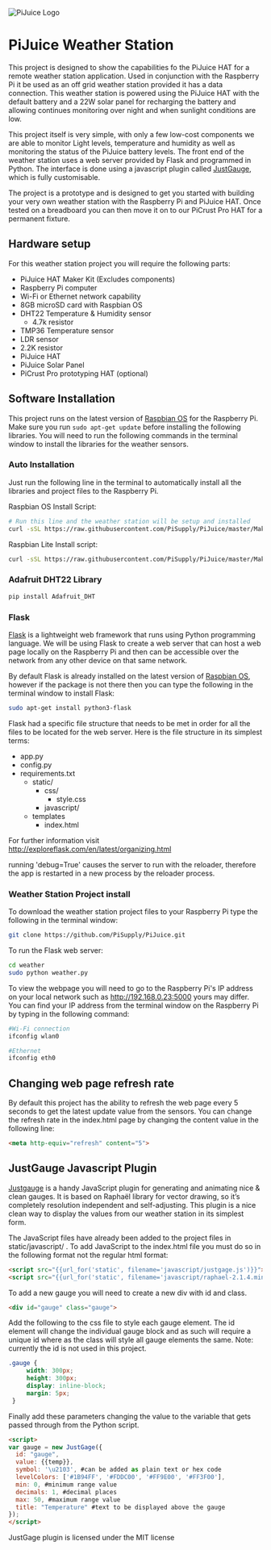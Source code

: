 ![PiJuice Logo](https://user-images.githubusercontent.com/16068311/30545031-58b8fec6-9c80-11e7-8b3a-5e1f3aefd86c.png?raw=true "PiJuice Logo")

# PiJuice Weather Station

This project is designed to show the capabilities fo the PiJuice HAT for a remote weather station application. Used in conjunction with the Raspberry Pi it be used as an off grid weather station provided it has a data connection. This weather station is powered using the PiJuice HAT with the default battery and a 22W solar panel for recharging the battery and allowing continues monitoring over night and when sunlight conditions are low.

This project itself is very simple, with only a few low-cost components we are able to monitor Light levels, temperature and humidity as well as monitoring the status of the PiJuice battery levels. The front end of the weather station uses a web server provided by Flask and programmed in Python. The interface is done using a javascript plugin called [JustGauge](http://justgage.com), which is fully customisable.

The project is a prototype and is designed to get you started with building your very own weather station with the Raspberry Pi and PiJuice HAT. Once tested on a breadboard you can then move it on to our PiCrust Pro HAT for a permanent fixture.

## Hardware setup

For this weather station project you will require the following parts:

- PiJuice HAT Maker Kit (Excludes components)
- Raspberry Pi computer
- Wi-Fi or Ethernet network capability
- 8GB microSD card with Raspbian OS
- DHT22 Temperature & Humidity sensor
  - 4.7k resistor
- TMP36 Temperature sensor
- LDR sensor
- 2.2K resistor
- PiJuice HAT
- PiJuice Solar Panel
- PiCrust Pro prototyping HAT (optional)


## Software Installation

This project runs on the latest version of [Raspbian OS](https://www.raspberrypi.org/downloads/) for the Raspberry Pi. Make sure you run `sudo apt-get update` before installing the following libraries. You will need to run the following commands in the terminal window to install the libraries for the weather sensors.

### Auto Installation

Just run the following line in the terminal to automatically install all the libraries and project files to the Raspberry Pi.

Raspbian OS Install Script:
```bash
# Run this line and the weather station will be setup and installed
curl -sSL https://raw.githubusercontent.com/PiSupply/PiJuice/master/MakerKits/Weather-station/install.sh | sudo bash
```
Raspbian Lite Install script:
```bash
curl -sSL https://raw.githubusercontent.com/PiSupply/PiJuice/master/MakerKits/Weather-station/install_lite.sh | sudo bash
```

### Adafruit DHT22 Library

```bash
pip install Adafruit_DHT
```

### Flask

[Flask](http://flask.pocoo.org) is a lightweight web framework that runs using Python programming language. We will be using Flask to create a web server that can host a web page locally on the Raspberry Pi and then can be accessible over the network from any other device on that same network.

By default Flask is already installed on the latest version of [Raspbian OS](https://www.raspberrypi.org/downloads/), however if the package is not there then you can type the following in the terminal window to install Flask:
```bash
sudo apt-get install python3-flask
```

Flask had a specific file structure that needs to be met in order for all the files to be located for the web server. Here is the file structure in its simplest terms:

- app.py
- config.py
- requirements.txt
  - static/
    - css/
      - style.css
    - javascript/
  - templates
    - index.html

For further information visit http://exploreflask.com/en/latest/organizing.html

running 'debug=True' causes the server to run with the reloader, therefore the app is restarted in a new process by the reloader process.

### Weather Station Project install

To download the weather station project files to your Raspberry Pi type the following in the terminal window:

```bash
git clone https://github.com/PiSupply/PiJuice.git

```

To run the Flask web server:

```bash
cd weather
sudo python weather.py
```

To view the webpage you will need to go to the Raspberry Pi's IP address on your local network such as http://192.168.0.23:5000 yours may differ. You can find your IP address from the terminal window on the Raspberry Pi by typing in the following command:

```bash
#Wi-Fi connection
ifconfig wlan0

#Ethernet
ifconfig eth0
```

## Changing web page refresh rate

By default this project has the ability to refresh the web page every 5 seconds to get the latest update value from the sensors. You can change the refresh rate in the index.html page by changing the content value in the following line:

```html
<meta http-equiv="refresh" content="5">
```
## JustGauge Javascript Plugin

[Justgauge](http://justgage.com/) is a handy JavaScript plugin for generating and animating nice & clean gauges. It is based on Raphaël library for vector drawing, so it’s completely resolution independent and self-adjusting. This plugin is a nice clean way to display the values from our weather station in its simplest form.

The JavaScript files have already been added to the project files in static/javascript/ . To add JavaScript to the index.html file you must do so in the following format not the regular html format:

```html
<script src="{{url_for('static', filename='javascript/justgage.js')}}"></script>
<script src="{{url_for('static', filename='javascript/raphael-2.1.4.min.js')}}"></script>
```
To add a new gauge you will need to create a new div with id and class.

```html
<div id="gauge" class="gauge">
```

Add the following to the css file to style each gauge element. The id element will change the individual gauge block and as such will require a unique id where as the class will style all gauge elements the same. Note: currently the id is not used in this project.

```css
.gauge {
     width: 300px;
     height: 300px;
     display: inline-block;
     margin: 5px;
 }
 ```
Finally add these parameters changing the value to the variable that gets passed through from the Python script.

```html
<script>
var gauge = new JustGage({
  id: "gauge",
  value: {{temp}},
  symbol: '\u2103', #can be added as plain text or hex code
  levelColors: ['#1B94FF', '#FDDC00', '#FF9E00', '#FF3F00'],
  min: 0, #minimum range value
  decimals: 1, #decimal places
  max: 50, #maximum range value
  title: "Temperature" #text to be displayed above the gauge
});
</script>
```

JustGage plugin is licensed under the MIT license
